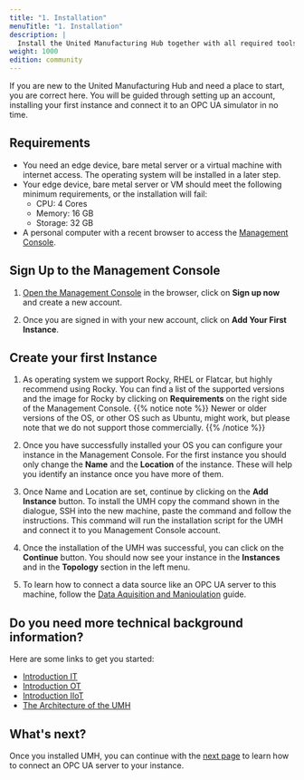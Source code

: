 ```yaml
---
title: "1. Installation"
menuTitle: "1. Installation"
description: |
  Install the United Manufacturing Hub together with all required tools on a Linux Operating System.
weight: 1000
edition: community
---
```


If you are new to the United Manufacturing Hub and need a place to start, you
are correct here. You will be guided through setting up an account, installing
your first instance and connect it to an OPC UA simulator in no time.

## Requirements

- You need an edge device, bare metal server or a virtual machine with internet
access. The operating system will be installed in a later step.
- Your edge device, bare metal server or VM should meet the following minimum
requirements, or the installation will fail:
  - CPU: 4 Cores
  - Memory: 16 GB
  - Storage: 32 GB
- A personal computer with a recent browser to access the
[Management Console](https://www.management.umh.app).

## Sign Up to the Management Console

1. [Open the Management Console](https://management.umh.app/) in the browser,
click on **Sign up now** and create a new account.

2. Once you are signed in with your new account, click on
**Add Your First Instance**.

## Create your first Instance

1. As operating system we support Rocky, RHEL or
  Flatcar, but highly recommend using Rocky. You can find a list of the
  supported versions and the image for Rocky by clicking
  on **Requirements** on the right side of the Management Console.
  {{% notice note %}}
  Newer or older versions of the OS, or other OS such as Ubuntu, might
  work, but please note that we do not support those commercially.
  {{% /notice %}}

2. Once you have successfully installed your OS you can configure your instance
  in the Management Console. For the first instance you should only change the
  **Name** and the **Location** of the instance. These will help you identify
  an instance once you have more of them.

3. Once Name and Location are set, continue by clicking on the
  **Add Instance** button. To install the UMH copy the command shown in
  the dialogue, SSH into the new machine, paste the command and follow the
  instructions. This command will run the installation script for the UMH
  and connect it to you Management Console account.

4. Once the installation of the UMH was successful, you can click on the
  **Continue** button. You should now see your instance in the **Instances**
  and in the **Topology** section in the left menu.

5. To learn how to connect a data source like an OPC UA server to this machine,
  follow the [Data Aquisition and Manioulation](https://umh.docs.umh.app/docs/getstarted/dataacquisitionmanipulation/)
  guide.

## Do you need more technical background information?

Here are some links to get you started:

- [Introduction IT](https://learn.umh.app/course/introduction-into-it-ot-information-technology/)
- [Introduction OT](https://learn.umh.app/course/introduction-into-it-ot-operational-technology-ot/)
- [Introduction IIoT](https://learn.umh.app/course/introduction-into-it-ot-industrial-internet-of-things-iiot/)
- [The Architecture of the UMH](https://umh.docs.umh.app/docs/architecture/)

## What's next?

Once you installed UMH, you can continue with the
[next page](/docs/getstarted/dataacquisitionmanipulation) to learn how to
connect an OPC UA server to your instance.
